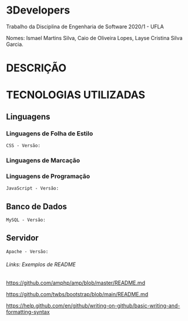 # 3Developers
Trabalho da Disciplina de Engenharia de Software 2020/1 - UFLA

Nomes: Ismael Martins Silva, Caio de Oliveira Lopes, Layse Cristina Silva Garcia.

# DESCRIÇÃO

# TECNOLOGIAS UTILIZADAS
## Linguagens
### Linguagens de Folha de Estilo
    CSS - Versão: 
### Linguagens de Marcação

### Linguagens de Programação
    JavaScript - Versão: 
## Banco de Dados
    MySQL - Versão:
## Servidor 
    Apache - Versão: 

###### Links: Exemplos de README
https://github.com/amphp/amp/blob/master/README.md

https://github.com/twbs/bootstrap/blob/main/README.md

https://help.github.com/en/github/writing-on-github/basic-writing-and-formatting-syntax
